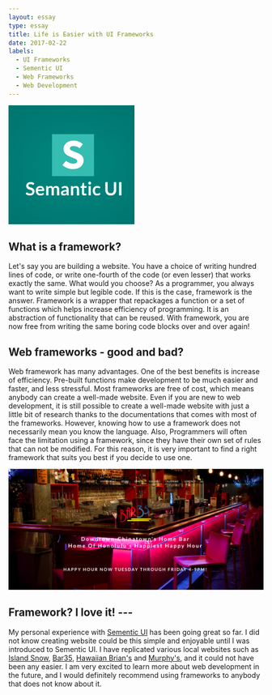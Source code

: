 ```yaml
---
layout: essay
type: essay
title: Life is Easier with UI Frameworks
date: 2017-02-22
labels:
  - UI Frameworks
  - Sementic UI
  - Web Frameworks
  - Web Development
---
```


<img class="ui medium left floated image" src="../images/sementic_ui.png">

## What is a framework?

Let's say you are building a website. You have a choice of writing hundred lines of code, or write one-fourth of the code (or even lesser) that works exactly the same. What would you choose?
As a programmer, you always want to write simple but legible code. If this is the case, framework is the answer. Framework is a wrapper that repackages a function or a set of functions which helps increase efficiency of programming. It is an abstraction of functionality that can be reused.
With framework, you are now free from writing the same boring code blocks over and over again!

## Web frameworks - good and bad?

Web framework has many advantages. One of the best benefits is increase of efficiency. Pre-built functions make development to be much easier and faster, and less stressful. Most frameworks are free of cost, which means anybody can create a well-made website. Even if you are new to web development, it is still possible to create a well-made website with just a little bit of research thanks to the documentations that comes with most of the frameworks. However, knowing how to use a framework does not necessarily mean you know the language. Also, Programmers will often face the limitation using a framework, since they have their own set of rules that can not be modified. For this reason, it is very important to find a right framework that suits you best if you decide to use one.

<img class="ui medium right floated image" src="../images/sementicweb.png">

## Framework? I love it! ---

My personal experience with [Sementic UI](http://semantic-ui.com/) has been going great so far. I did not know creating website could be this simple and enjoyable until I was introduced to Sementic UI. I have replicated various local websites such as [Island Snow](http://islandsnow.com/), [Bar35](http://www.bar35hawaii.com/), [Hawaiian Brian's](http://hawaiianbrians.com/) and [Murphy's](http://murphyshawaii.com/), and it could not have been any easier.
I am very excited to learn more about web development in the future, and I would definitely recommend using frameworks to anybody that does not know about it.
